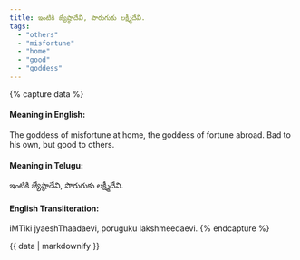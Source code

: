```yaml
---
title: ఇంటికి జ్యేష్ఠాదేవి, పొరుగుకు లక్ష్మీదేవి.
tags:
  - "others"
  - "misfortune"
  - "home"
  - "good"
  - "goddess"
---
```


{% capture data %}
#### Meaning in English:
The goddess of misfortune at home, the goddess of fortune abroad.
Bad to his own, but good to others.

#### Meaning in Telugu:
ఇంటికి జ్యేష్ఠాదేవి, పొరుగుకు లక్ష్మీదేవి.

#### English Transliteration:
iMTiki jyaeshThaadaevi, poruguku lakshmeedaevi.
{% endcapture %}

<div class="notice">{{ data | markdownify }}</div>

